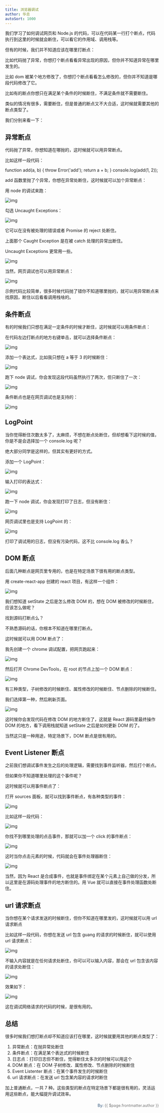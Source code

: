 ```yaml
---
title: 浏览器调试
author: 华总
autoSort: 1000
---
```




我们学习了如何调试网页和 Node.js 的代码，可以在代码某一行打个断点，代码执行到这里的时候就会断住，可以看它的作用域、调用栈等。



但有的时候，我们并不知道应该在哪里打断点：

比如代码抛了异常，你想打个断点看看异常出现的原因，但你并不知道异常在哪里发生的。

比如 dom 被某个地方修改了，你想打个断点看看怎么修改的，但你并不知道是哪段代码修改了它。

比如有的断点你想只在满足某个条件的时候断住，不满足条件就不需要断住。

类似的情况有很多，需要断住，但是普通的断点又不大合适，这时候就需要其他的断点类型了。



我们分别来看一下：

## 异常断点



代码抛了异常，你想知道在哪抛的，这时候就可以用异常断点。



比如这样一段代码：



function add(a, b) {    throw Error('add');    return a + b;     } console.log(add(1, 2));



add 函数里抛了个异常，你想在异常处断住，这时候就可以加个异常断点：



用 node 的调试来跑：



![img](./assets/FnPZYb3h_TxZ8e_JpzI1AiKP8-Ea.png)



勾选 Uncaught Exceptions：



![img](./assets/Fpp0IdzxM7G_KVW7dEOVokpBr3_n.png)



它可以在没有被处理的错误或者 Promise 的 reject 处断住。



上面那个 Caught Exception 是在被 catch 处理的异常出断住。



Uncaught Exceptions 更常用一些。



![img](./assets/Fuqjjyvkrr884Mtv39DdliBwPP4J.gif)



当然，网页调试也可以用异常断点：



![img](./assets/FntmGo8DAFXhT8hshr7OeMLZnlUa.gif)



示例代码比较简单，很多时候代码抛了错你不知道哪里抛的，就可以用异常断点来找原因，断住以后看看调用栈啥的。



## 条件断点



有的时候我们只想在满足一定条件的时候才断住，这时候就可以用条件断点：



在代码左边打断点的地方右键单击，就可以选择条件断点：



![img](./assets/Fgso7ZxV6QuvzONMwx4eFMsHEO8i.png)



添加一个表达式，比如我只想在 a 等于 3 的时候断住：



![img](./assets/FnRJrFYXZbvAZZvykLkxOAFHevZs.png)



跑下 node 调试，你会发现这段代码虽然执行了两次，但只断住了一次：



![img](./assets/Fp2Mom61b4s0KTfDxEfPuesmsGo3.gif)



条件断点也是在网页调试也是支持的：



![img](./assets/Frw5hKQOxd7IGwU4IwsRaQg3Wd0P.gif)



## LogPoint



当你觉得断住次数太多了，太麻烦，不想在断点处断住，但却想看下这时候的值，你是不是会选择加一个 console.log 呢？



绝大部分同学是这样的，但其实有更好的方式。



添加一个 LogPoint：



![img](./assets/FgZGVQA9zkYFxQjokKiDa7TFF9VR.png)



输入打印的表达式：



![img](./assets/FuktPTX56EtPknbVNJu34kB5kmoi.png)



跑一下 node 调试，你会发现打印了日志，但没有断住：



![img](./assets/FjbYWPMpZlUk7Vf-FOlXj9g7tHwH.gif)



网页调试里也是支持 LogPoint 的：



![img](./assets/FlVnsBBZYbCYD6923TtO7CJznO5F.gif)



打印了调试用的日志，但没有污染代码，这不比 console.log 香么？



## DOM 断点



后面几种断点是网页里专用的，也是在特定场景下很有用的断点类型。



用 create-react-app 创建的 react 项目，有这样一个组件：



![img](./assets/Fl741FjbyDcEYNbbF5sIugtbvDG-.png)



我们想知道 setState 之后是怎么修改 DOM 的，想在 DOM 被修改的时候断住，应该怎么做呢？



找到源码打断点么？



不熟悉源码的话，你根本不知道在哪里打断点。



这时候就可以用 DOM 断点了：



我先创建一个 chrome 调试配置，把网页跑起来：



![img](./assets/Fpb2TtwF9tpY8S1q0rq0BDHG9XZ7.png)



然后打开 Chrome DevTools，在 root 的节点上加一个 DOM 断点：



![img](./assets/FridHgaxUZmB6sY8Po8aw5TVRDZH.png)



有三种类型，子树修改的时候断住、属性修改的时候断住、节点删除的时候断住。



我们选择第一种，然后刷新页面。



![img](./assets/lvVCwWxhXjM59H-ywwYn_mjHTY2x.gif)



这时候你会发现代码在修改 DOM 的地方断住了，这就是 React 源码里最终操作 DOM 的地方，看下调用栈就知道 setState 之后是如何更新 DOM 的了。



当然这只是一种用途，特定场景下，DOM 断点是很有用的。



## Event Listener 断点



之前我们想调试事件发生之后的处理逻辑，需要找到事件监听器，然后打个断点。



但如果你不知道哪里处理的这个事件呢？



这时候就可以用事件断点了：



打开 sources 面板，就可以找到事件断点，有各种类型的事件：



![img](./assets/FqF7QpMbylJTGgahThb8Kf2TbpZM.png)



比如这样一段代码：



![img](./assets/Fp77lZgEOF9_ngUtLhTvZ54tWxZZ.png)



你找不到哪里处理的点击事件，那就可以加一个 click 的事件断点：



![img](./assets/FkgSCRY-AS7UXswkOuTos1nMKHL-.png)



这时当你点击元素的时候，代码就会在事件处理器断住：



![img](./assets/FkcpLTSpUtVETlthqBa_xI8iEV1h.gif)



当然，因为 React 是合成事件，也就是事件绑定在某个元素上自己做的分发，所以这里是在源码处理事件的地方断住的。用 Vue 就可以直接在事件处理函数处断住。



## url 请求断点



当你想在某个请求发送的时候断住，但你不知道在哪里发的，这时候就可以用 url 请求断点



比如这样一段代码，你想在发送 url 包含 guang 的请求的时候断住，就可以使用 url 请求断点：



![img](./assets/FpU_VnVxNS2cGPgIwBWZXC_IXTU5.png)



不输入内容就是在任何请求处断住，你可以可以输入内容，那会在 url 包含该内容的请求处断住：



![img](./assets/FmKtcucFuQfJ301dvhk-pgxIQ1Sm.png)



效果如下：



![img](./assets/FpbWMMszAtzn_bjxsV4QkwPP7-RH.png)



这在调试网络请求的代码的时候，是很有用的。



## 总结



很多时候我们想打断点却不知道应该打在哪里，这时候就要用其他的断点类型了：



1. 异常断点：在抛异常处断住
2. 条件断点：在满足某个表达式的时候断住
3. 日志点：打印日志但不断住，觉得断住太多次的时候可以用这个
4. DOM 断点：在 DOM 子树修改、属性修改、节点删除的时候断住
5. Event Listenter 断点：在某个事件发生的时候断住
6. url 请求断点：在发送 url 包含某内容的请求时断住



加上普通断点，一共 7 种。这些类型的断点在特定场景下都是很有用的，灵活运用这些断点，能大幅提升调试效率。





















































<div style="float: right;font-size: .9em;line-height: 30px;">
  <div>
     <span style="font-weight: 500;color: #4e6e8e;">By: </span> 
     <span style="font-weight: 400; color: #767676;">{{ $page.frontmatter.author }}   </span>
  </div>
</div>
